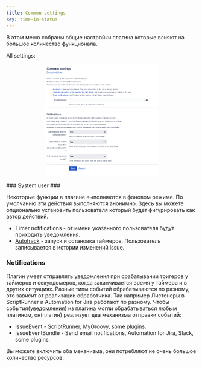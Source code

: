 ```yaml
---
title: Common settings
key: time-in-status
---
```


В этом меню собраны общие настройки плагина которые влияют на большое количество функционала.

All settings:<br>
<p style="text-align: center;"><a href="/uploads/time-in-status/common-settings/common-settings.png"><img src="/uploads/time-in-status/common-settings/common-settings.png" alt="" width="300"/></a></p>
### System user ###

Некоторые функции в плагине выполняются в фоновом режиме. 
По умолчанию эти действия выполняются анонимно.
Здесь вы можете опционально установить пользователя который будет фигурировать как автор действий.

* Timer notifications - от имени указанного пользователя будут приходить уведомления.
* [Autotrack](/docs/time-in-status/autotrack/) - запуск и остановка таймеров. Пользователь записывается в истории изменений issue.

### Notifications ###

Плагин умеет отправлять уведомления при срабатывании тригеров у таймеров и секундомеров, когда заканчивается время у таймера и в других ситуациях. 
Разные типы событий обрабатываются по разному, это зависит от реализации обработчика. Так например Листенеры в ScriptRunner и Automation for Jira работают по разному.
Чтобы события(уведомления) из плагина могли обрабатываться любым плагином, он(плагин) реализует два механизма отправки событий:
* IssueEvent - ScriptRunner, MyGroovy, some plugins.
* IssueEventBundle - Send email notifications, Automation for Jira, Slack, some plugins.

Вы можете включить оба механизма, они потребляют не очень большое количество ресурсов.





